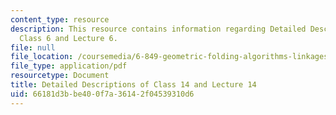 ```yaml
---
content_type: resource
description: This resource contains information regarding Detailed Descriptions of
  Class 6 and Lecture 6.
file: null
file_location: /coursemedia/6-849-geometric-folding-algorithms-linkages-origami-polyhedra-fall-2012/66181d3bbe400f7a36142f04539310d6_MIT6_849F12_desc14.pdf
file_type: application/pdf
resourcetype: Document
title: Detailed Descriptions of Class 14 and Lecture 14
uid: 66181d3b-be40-0f7a-3614-2f04539310d6
---
```

